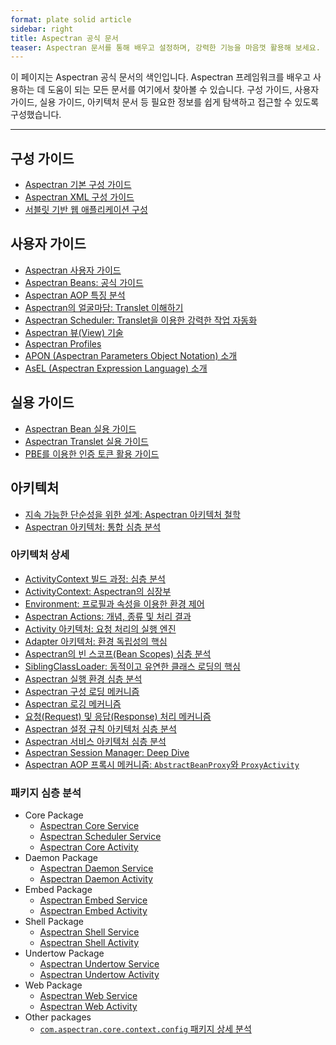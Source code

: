 ```yaml
---
format: plate solid article
sidebar: right
title: Aspectran 공식 문서
teaser: Aspectran 문서를 통해 배우고 설정하며, 강력한 기능을 마음껏 활용해 보세요.
---
```


이 페이지는 Aspectran 공식 문서의 색인입니다. Aspectran 프레임워크를 배우고 사용하는 데 도움이 되는 모든 문서를 여기에서 찾아볼 수 있습니다.
구성 가이드, 사용자 가이드, 실용 가이드, 아키텍처 문서 등 필요한 정보를 쉽게 탐색하고 접근할 수 있도록 구성했습니다.

---

## 구성 가이드

*   [Aspectran 기본 구성 가이드](/ko/docs/guides/aspectran-configuration/)
*   [Aspectran XML 구성 가이드](/ko/docs/guides/aspectran-xml-configuration/)
*   [서블릿 기반 웹 애플리케이션 구성](/ko/docs/guides/aspectran-servlet-configuration/)

## 사용자 가이드

*   [Aspectran 사용자 가이드](/ko/aspectran/user-guide/)
*   [Aspectran Beans: 공식 가이드](/ko/docs/guides/aspectran-beans/)
*   [Aspectran AOP 특징 분석](/ko/docs/guides/aspectran-aop/)
*   [Aspectran의 얼굴마담: Translet 이해하기](/ko/docs/guides/aspectran-translet/)
*   [Aspectran Scheduler: Translet을 이용한 강력한 작업 자동화](/ko/docs/guides/aspectran-scheduler/)
*   [Aspectran 뷰(View) 기술](/ko/docs/guides/aspectran-view-technologies/)
*   [Aspectran Profiles](/ko/docs/guides/aspectran-profiles/)
*   [APON (Aspectran Parameters Object Notation) 소개](/ko/docs/guides/introduce-apon/)
*   [AsEL (Aspectran Expression Language) 소개](/ko/docs/guides/introduce-asel/)

## 실용 가이드

-   [Aspectran Bean 실용 가이드](/ko/docs/guides/practical-guide-to-beans/)
-   [Aspectran Translet 실용 가이드](/ko/docs/guides/practical-guide-to-translets/)
-   [PBE를 이용한 인증 토큰 활용 가이드](/ko/docs/guides/practical-guide-to-pbe-token-based-authentication/)

## 아키텍처

-   [지속 가능한 단순성을 위한 설계: Aspectran 아키텍처 철학](/ko/why-aspectran/)
-   [Aspectran 아키텍처: 통합 심층 분석](/ko/aspectran/architecture/)

### 아키텍처 상세

*   [ActivityContext 빌드 과정: 심층 분석](/ko/docs/architecture/activity-context-building/)
*   [ActivityContext: Aspectran의 심장부](/ko/docs/architecture/activity-context/)
*   [Environment: 프로필과 속성을 이용한 환경 제어](/ko/docs/architecture/activity-environment/)
*   [Aspectran Actions: 개념, 종류 및 처리 결과](/ko/docs/architecture/aspectran-actions/)
*   [Activity 아키텍처: 요청 처리의 실행 엔진](/ko/docs/architecture/aspectran-activities/)
*   [Adapter 아키텍처: 환경 독립성의 핵심](/ko/docs/architecture/aspectran-adapters/)
*   [Aspectran의 빈 스코프(Bean Scopes) 심층 분석](/ko/docs/architecture/aspectran-bean-scopes/)
*   [SiblingClassLoader: 동적이고 유연한 클래스 로딩의 핵심](/ko/docs/architecture/aspectran-classloader/)
*   [Aspectran 실행 환경 심층 분석](/ko/docs/architecture/aspectran-execution-environments/)
*   [Aspectran 구성 로딩 메커니즘](/ko/docs/architecture/aspectran-loading-mechanism/)
*   [Aspectran 로깅 메커니즘](/ko/docs/architecture/aspectran-logging-mechanism/)
*   [요청(Request) 및 응답(Response) 처리 메커니즘](/ko/docs/architecture/aspectran-request-response/)
*   [Aspectran 설정 규칙 아키텍처 심층 분석](/ko/docs/architecture/aspectran-rule-architecture/)
*   [Aspectran 서비스 아키텍처 심층 분석](/ko/docs/architecture/aspectran-services/)
*   [Aspectran Session Manager: Deep Dive](/ko/docs/architecture/aspectran-session-manager/)
*   [Aspectran AOP 프록시 메커니즘: `AbstractBeanProxy`와 `ProxyActivity`](/ko/docs/architecture/new-aop-proxy-mechanism/)

### 패키지 심층 분석

*   Core Package
    *   [Aspectran Core Service](/ko/docs/architecture/packages/aspectran-core-service/)
    *   [Aspectran Scheduler Service](/ko/docs/architecture/packages/aspectran-scheduler-service/)
    *   [Aspectran Core Activity](/ko/docs/architecture/packages/aspectran-core-activity/)
*   Daemon Package
    *   [Aspectran Daemon Service](/ko/docs/architecture/packages/aspectran-daemon-service/)
    *   [Aspectran Daemon Activity](/ko/docs/architecture/packages/aspectran-daemon-activity/)
*   Embed Package
    *   [Aspectran Embed Service](/ko/docs/architecture/packages/aspectran-embed-service/)
    *   [Aspectran Embed Activity](/ko/docs/architecture/packages/aspectran-embed-activity/)
*   Shell Package
    *   [Aspectran Shell Service](/ko/docs/architecture/packages/aspectran-shell-service/)
    *   [Aspectran Shell Activity](/ko/docs/architecture/packages/aspectran-shell-activity/)
*   Undertow Package
    *   [Aspectran Undertow Service](/ko/docs/architecture/packages/aspectran-undertow-service/)
    *   [Aspectran Undertow Activity](/ko/docs/architecture/packages/aspectran-undertow-activity/)
*   Web Package
    *   [Aspectran Web Service](/ko/docs/architecture/packages/aspectran-web-service/)
    *   [Aspectran Web Activity](/ko/docs/architecture/packages/aspectran-web-activity/)
*   Other packages
    *   [`com.aspectran.core.context.config` 패키지 상세 분석](architecture/packages/aspectran-config-parameters_ko.md)
